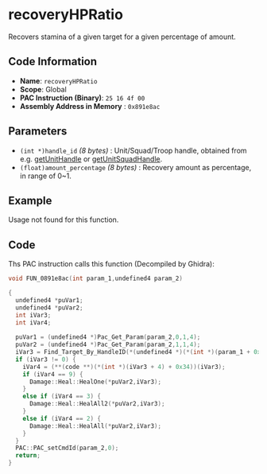 # recoveryHPRatio

Recovers stamina of a given target for a given percentage of amount.

## Code Information

- **Name**: `recoveryHPRatio`
- **Scope**: Global
- **PAC Instruction (Binary)**: `25 16 4f 00`
- **Assembly Address in Memory** : `0x891e8ac`

## Parameters

- `(int *)handle_id` *(8 bytes)* : Unit/Squad/Troop handle, obtained from e.g. [getUnitHandle](./getunithandle.md) or [getUnitSquadHandle](./getunitsquadhandle.md).
- `(float)amount_percentage` *(8 bytes)* : Recovery amount as percentage, in range of 0~1.

## Example

Usage not found for this function.

## Code

Ths PAC instruction calls this function (Decompiled by Ghidra):

```c
void FUN_0891e8ac(int param_1,undefined4 param_2)

{
  undefined4 *puVar1;
  undefined4 *puVar2;
  int iVar3;
  int iVar4;
  
  puVar1 = (undefined4 *)Pac_Get_Param(param_2,0,1,4);
  puVar2 = (undefined4 *)Pac_Get_Param(param_2,1,1,4);
  iVar3 = Find_Target_By_HandleID(*(undefined4 *)(*(int *)(param_1 + 0x10) + 0xe8),*puVar1,1);
  if (iVar3 != 0) {
    iVar4 = (**(code **)(*(int *)(iVar3 + 4) + 0x34))(iVar3);
    if (iVar4 == 9) {
      Damage::Heal::HealOne(*puVar2,iVar3);
    }
    else if (iVar4 == 3) {
      Damage::Heal::HealAll2(*puVar2,iVar3);
    }
    else if (iVar4 == 2) {
      Damage::Heal::HealAll(*puVar2,iVar3);
    }
  }
  PAC::PAC_setCmdId(param_2,0);
  return;
}
```

